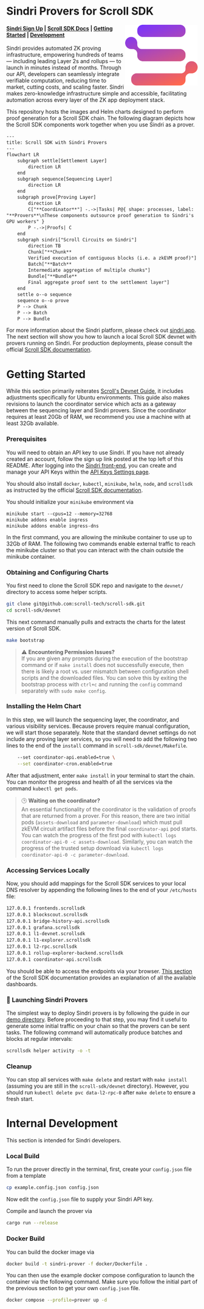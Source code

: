 # Sindri Provers for Scroll SDK


<img src="./media/sindri-gradient-logo.webp" height="160" align="right"/>

#### [Sindri Sign Up](https://sindri.app/signup) | [Scroll SDK Docs](https://scroll-sdk-init.docs.scroll.xyz/en/sdk/) | [Getting Started](#getting-started) | [Development](#development)

Sindri provides automated ZK proving infrastructure, empowering hundreds of teams — including leading Layer 2s and rollups — to launch in minutes instead of months.
Through our API, developers can seamlessly integrate verifiable computation, reducing time to market, cutting costs, and scaling faster.
Sindri makes zero-knowledge infrastructure simple and accessible, facilitating automation across every layer of the ZK app deployment stack.

This repository hosts the images and Helm charts designed to perform proof generation for a Scroll SDK chain.
The following diagram depicts how the Scroll SDK components work together when you use Sindri as a prover.
```mermaid
---
title: Scroll SDK with Sindri Provers
---
flowchart LR
    subgraph settle[Settlement Layer]
        direction LR
    end
    subgraph sequence[Sequencing Layer]
        direction LR
    end
    subgraph prove[Proving Layer]
        direction LR
        C["**Coordinator**"] -.->|Tasks| P@{ shape: processes, label: "**Provers**\nThese components outsource proof generation to Sindri's GPU workers" }
        P -.->|Proofs| C
    end
    subgraph sindri["Scroll Circuits on Sindri"]
        direction TB
        Chunk["**Chunk**
        Verified execution of contiguous blocks (i.e. a zkEVM proof)"]
        Batch["**Batch**
        Intermediate aggregation of multiple chunks"]
        Bundle["**Bundle**
        Final aggregate proof sent to the settlement layer"]
    end
    settle o--o sequence
    sequence o--o prove
    P --> Chunk
    P --> Batch
    P --> Bundle
```

For more information about the Sindri platform, please check out [sindri.app](https://sindri.app/).
The next section will show you how to launch a local Scroll SDK devnet with provers running on Sindri.
For production deployments, please consult the official [Scroll SDK documentation](https://scroll-sdk-init.docs.scroll.xyz/en/sdk/guides/production-deployment/).

# Getting Started

While this section primarily reiterates [Scroll's Devnet Guide](https://scroll-sdk-init.docs.scroll.xyz/en/sdk/guides/devnet-deployment/), it includes adjustments specifically for Ubuntu environments.
This guide also makes revisions to launch the coordinator service which acts as a gateway between the sequencing layer and Sindri provers.
Since the coordinator requires at least 20Gb of RAM, we recommend you use a machine with at least 32Gb available.

### Prerequisites

You will need to obtain an API key to use Sindri.
If you have not already created an account, follow the sign up link posted at the top left of this README.
After logging into the [Sindri front-end](https://sindri.app/login), you can create and manage your API Keys within the [API Keys Settings page](https://sindri.app/z/me/page/settings/api-keys).

You should also install `docker`, `kubectl`, `minikube`, `helm`, `node`, and `scrollsdk` as instructed by the official [Scroll SDK documentation](https://scroll-sdk-init.docs.scroll.xyz/en/sdk/guides/devnet-deployment/#prerequisites).

You should initialize your `minikube` environment via
```
minikube start --cpus=12 --memory=32768
minikube addons enable ingress
minikube addons enable ingress-dns
```
In the first command, you are allowing the minikube container to use up to 32Gb of RAM.
The following two commands enable external traffic to reach the minikube cluster so that you can interact with the chain outside the minikube container.

### Obtaining and Configuring Charts

You first need to clone the Scroll SDK repo and navigate to the `devnet/` directory to access some helper scripts.
```bash
git clone git@github.com:scroll-tech/scroll-sdk.git
cd scroll-sdk/devnet
```

This next command manually pulls and extracts the charts for the latest version of Scroll SDK.
```bash
make bootstrap
```
> ⚠️ **Encountering Permission Issues?**<br>
> If you are given any prompts during the execution of the bootstrap command or if `make install` does not successfully execute, then there is likely a root vs. user mismatch between configuration shell scripts and the downloaded files.
> You can solve this by exiting the bootstrap process with `ctrl+c` and running the `config` command separately with `sudo make config`.


### Installing the Helm Chart

In this step, we will launch the sequencing layer, the coordinator, and various visibility services.
Because provers require manual configuration, we will start those separately.
Note that the standard devnet settings do not include any proving layer services, so you will need to add the following two lines to the end of the `install` command in `scroll-sdk/devnet/Makefile`.
```bash
    --set coordinator-api.enabled=true \
    --set coordinator-cron.enabled=true
```
After that adjustment, enter `make install` in your terminal to start the chain.
You can monitor the progress and health of all the services via the command `kubectl get pods`.

> 🕒 **Waiting on the coordinator?**<br>
> An essential functionality of the coordinator is the validation of proofs that are returned from a prover.
> For this reason, there are two initial pods (`assets-download` and `parameter-download`) which must pull zkEVM circuit artifact files before the final `coordinator-api` pod starts.
> You can watch the progress of the first pod with `kubectl logs coordinator-api-0 -c assets-download`.
> Similarly, you can watch the progress of the trusted setup download via `kubectl logs coordinator-api-0 -c parameter-download`.

### Accessing Services Locally

Now, you should add mappings for the Scroll SDK services to your local DNS resolver by appending the following lines to the end of your `/etc/hosts` file:
```bash
127.0.0.1 frontends.scrollsdk
127.0.0.1 blockscout.scrollsdk
127.0.0.1 bridge-history-api.scrollsdk
127.0.0.1 grafana.scrollsdk
127.0.0.1 l1-devnet.scrollsdk
127.0.0.1 l1-explorer.scrollsdk
127.0.0.1 l2-rpc.scrollsdk
127.0.0.1 rollup-explorer-backend.scrollsdk
127.0.0.1 coordinator-api.scrollsdk
```

You should be able to access the endpoints via your browser.
[This section](https://scroll-sdk-init.docs.scroll.xyz/en/sdk/guides/devnet-deployment/#web-uis) of the Scroll SDK documentation provides an explanation of all the available dashboards.

### 🚀 Launching Sindri Provers

The simplest way to deploy Sindri provers is by following the guide in our [demo directory](demo/README.md).
Before proceeding to that step, you may find it useful to generate some initial traffic on your chain so that the provers can be sent tasks.
The following command will automatically produce batches and blocks at regular intervals:
```bash
scrollsdk helper activity -o -t
```

### Cleanup 

You can stop all services with `make delete` and restart with `make install` (assuming you are still in the `scroll-sdk/devnet` directory).
However, you should run `kubectl delete pvc data-l2-rpc-0` after `make delete` to ensure a fresh start.


# Internal Development

This section is intended for Sindri developers.

### Local Build

To run the prover directly in the terminal, first, create your `config.json` file from a template
```bash
cp example.config.json config.json
```
Now edit the `config.json` file to supply your Sindri API key.

Compile and launch the prover via
```bash
cargo run --release
```


### Docker Build

You can build the docker image via
```bash
docker build -t sindri-prover -f docker/Dockerfile .
```
You can then use the example docker compose configuration to launch the container via the following command.
Make sure you follow the initial part of the previous section to get your own `config.json` file.
```bash
docker compose --profile=prover up -d
```
